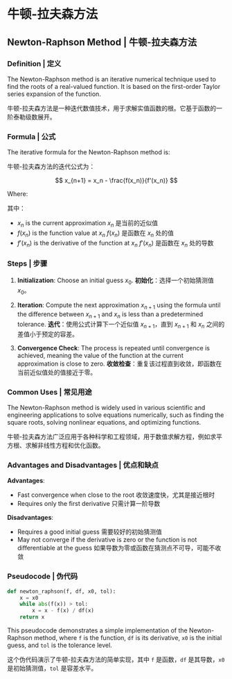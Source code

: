 # 牛顿-拉夫森方法

## Newton-Raphson Method | 牛顿-拉夫森方法

### Definition | 定义

The Newton-Raphson method is an iterative numerical technique used to find the roots of a real-valued function. It is based on the first-order Taylor series expansion of the function.

牛顿-拉夫森方法是一种迭代数值技术，用于求解实值函数的根。它基于函数的一阶泰勒级数展开。

### Formula | 公式

The iterative formula for the Newton-Raphson method is:

牛顿-拉夫森方法的迭代公式为：

$$
x_{n+1} = x_n - \frac{f(x_n)}{f'(x_n)}
$$

Where:

其中：

- $x_n$ is the current approximation
  $x_n$ 是当前的近似值
- $f(x_n)$ is the function value at $x_n$
  $f(x_n)$ 是函数在 $x_n$ 处的值
- $f'(x_n)$ is the derivative of the function at $x_n$
  $f'(x_n)$ 是函数在 $x_n$ 处的导数

### Steps | 步骤

1. **Initialization**: Choose an initial guess $x_0$.
   **初始化**：选择一个初始猜测值 $x_0$。

2. **Iteration**: Compute the next approximation $x_{n+1}$ using the formula until the difference between $x_{n+1}$ and $x_n$ is less than a predetermined tolerance.
   **迭代**：使用公式计算下一个近似值 $x_{n+1}$，直到 $x_{n+1}$ 和 $x_n$ 之间的差值小于预定的容差。

3. **Convergence Check**: The process is repeated until convergence is achieved, meaning the value of the function at the current approximation is close to zero.
   **收敛检查**：重复该过程直到收敛，即函数在当前近似值处的值接近于零。

### Common Uses | 常见用途

The Newton-Raphson method is widely used in various scientific and engineering applications to solve equations numerically, such as finding the square roots, solving nonlinear equations, and optimizing functions.

牛顿-拉夫森方法广泛应用于各种科学和工程领域，用于数值求解方程，例如求平方根、求解非线性方程和优化函数。

### Advantages and Disadvantages | 优点和缺点

**Advantages**:
- Fast convergence when close to the root
  收敛速度快，尤其是接近根时
- Requires only the first derivative
  只需计算一阶导数

**Disadvantages**:
- Requires a good initial guess
  需要较好的初始猜测值
- May not converge if the derivative is zero or the function is not differentiable at the guess
  如果导数为零或函数在猜测点不可导，可能不收敛

### Pseudocode | 伪代码

```python
def newton_raphson(f, df, x0, tol):
    x = x0
    while abs(f(x)) > tol:
        x = x - f(x) / df(x)
    return x
```

This pseudocode demonstrates a simple implementation of the Newton-Raphson method, where `f` is the function, `df` is its derivative, `x0` is the initial guess, and `tol` is the tolerance level.

这个伪代码演示了牛顿-拉夫森方法的简单实现，其中 `f` 是函数，`df` 是其导数，`x0` 是初始猜测值，`tol` 是容差水平。
